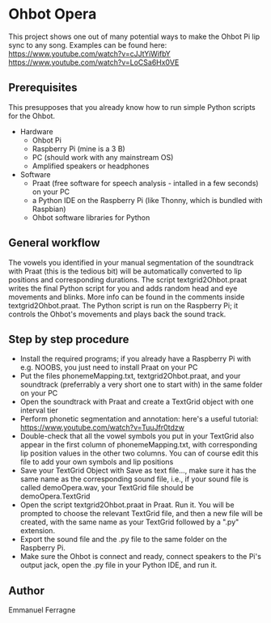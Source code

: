 
# Ohbot Opera

This project shows one out of many potential ways to make the Ohbot Pi lip sync to any song. Examples can be found here:
https://www.youtube.com/watch?v=cJJtYiWifbY
https://www.youtube.com/watch?v=LoCSa6Hx0VE


## Prerequisites
This presupposes that you already know how to run simple Python scripts for the Ohbot. 

* Hardware
	* Ohbot Pi
	* Raspberry Pi (mine is a 3 B)
	* PC (should work with any mainstream OS)
	* Amplified speakers or headphones
* Software
	* Praat (free software for speech analysis - intalled in a few seconds) on your PC
	* a Python IDE on the Raspberry Pi (like Thonny, which is bundled with Raspbian)
	* Ohbot software libraries for Python

## General workflow
The vowels you identified in your manual segmentation of the soundtrack with Praat (this is the tedious bit) will be automatically converted to lip positions and corresponding durations. The script textgrid2Ohbot.praat writes the final Python script for you and adds random head and eye movements and blinks. More info can be found in the comments inside textgrid2Ohbot.praat. The Python script is run on the Raspberry Pi; it controls the Ohbot's movements and plays back the sound track. 

## Step by step procedure
* Install the required programs; if you already have a Raspberry Pi with e.g. NOOBS, you just need to install Praat on your PC
* Put the files phonemeMapping.txt, textgrid2Ohbot.praat, and your soundtrack (preferrably a very short one to start with) in the same folder on your PC
* Open the soundtrack with Praat and create a TextGrid object with one interval tier
* Perform phonetic segmentation and annotation: here's a useful tutorial: https://www.youtube.com/watch?v=TuuJfr0tdzw
* Double-check that all the vowel symbols you put in your TextGrid also appear in the first column of phonemeMapping.txt, with corresponding lip position values in the other two columns. You can of course edit this file to add your own symbols and lip positions
* Save your TextGrid Object with Save as text file..., make sure it has the same name as the corresponding sound file, i.e., if your sound file is called demoOpera.wav, your TextGrid file should be demoOpera.TextGrid
* Open the script textgrid2Ohbot.praat in Praat. Run it. You will be prompted to choose the relevant TextGrid file, and then a new file will be created, with the same name as your TextGrid followed by a ".py" extension. 
* Export the sound file and the .py file to the same folder on the Raspberry Pi. 
* Make sure the Ohbot is connect and ready, connect speakers to the Pi's output jack, open the .py file in your Python IDE, and run it. 


## Author

Emmanuel Ferragne
